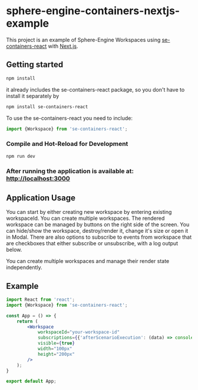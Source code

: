 # sphere-engine-containers-nextjs-example

This project is an example of Sphere-Engine Workspaces using [se-containers-react](https://www.npmjs.com/package/se-containers-react)
with [Next.js](https://nextjs.org/).

## Getting started

```sh
npm install
```
it already includes the se-containers-react package, so you don't have to install it separately by 
```sh
npm install se-containers-react
```

To use the se-containers-react you need to include:
```jsx
import {Workspace} from 'se-containers-react';
```

### Compile and Hot-Reload for Development

```sh
npm run dev
```

### After running the application is available at: [http://localhost:3000](http://localhost:3000)

## Application Usage

You can start by either creating new workspace by entering existing workspaceId. You can create multiple workspaces.
The rendered workspace can be managed by buttons on the right side of the screen. You can hide/show the workspace,
destroy/render it, change it's size or open it in Modal. There are also options to subscribe to events from workspace
that are checkboxes that either subscribe or unsubscribe, with a log output below.

You can create multiple workspaces and manage their render state independently.

## Example

```jsx
import React from 'react';
import {Workspace} from 'se-containers-react';

const App = () => {
    return (
        <Workspace
            workspaceId="your-workspace-id"
            subscriptions={{'afterScenarioExecution': (data) => console.log('data')}}
            visible={true}
            width="100px"
            height="200px"
        />
    );
}

export default App;
```









